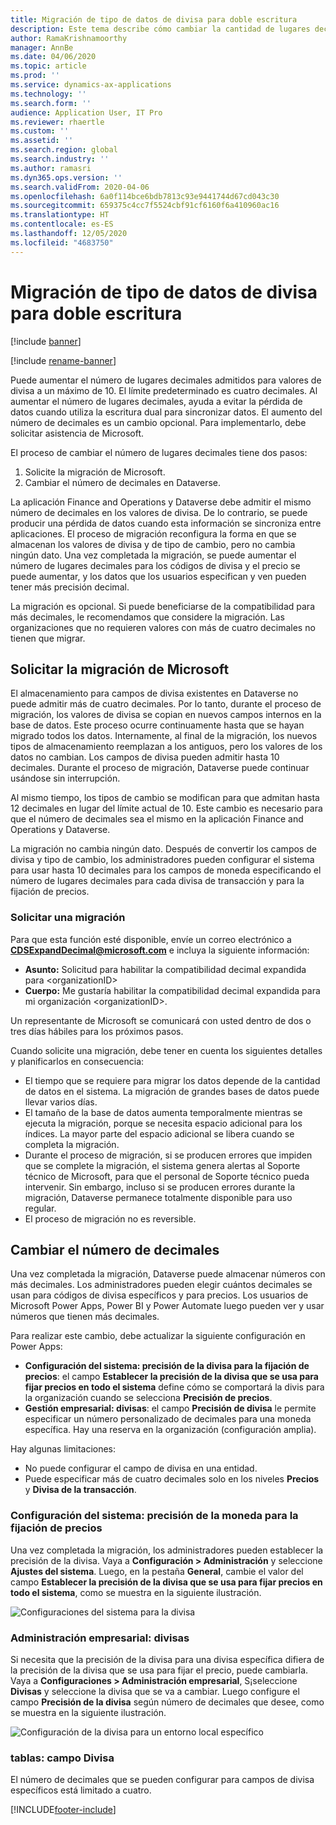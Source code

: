 ```yaml
---
title: Migración de tipo de datos de divisa para doble escritura
description: Este tema describe cómo cambiar la cantidad de lugares decimales que admite la escritura dual para las divisas.
author: RamaKrishnamoorthy
manager: AnnBe
ms.date: 04/06/2020
ms.topic: article
ms.prod: ''
ms.service: dynamics-ax-applications
ms.technology: ''
ms.search.form: ''
audience: Application User, IT Pro
ms.reviewer: rhaertle
ms.custom: ''
ms.assetid: ''
ms.search.region: global
ms.search.industry: ''
ms.author: ramasri
ms.dyn365.ops.version: ''
ms.search.validFrom: 2020-04-06
ms.openlocfilehash: 6a0f114bce6bdb7813c93e9441744d67cd043c30
ms.sourcegitcommit: 659375c4cc7f5524cbf91cf6160f6a410960ac16
ms.translationtype: HT
ms.contentlocale: es-ES
ms.lasthandoff: 12/05/2020
ms.locfileid: "4683750"
---
```

# <a name="currency-data-type-migration-for-dual-write"></a>Migración de tipo de datos de divisa para doble escritura

[!include [banner](../../includes/banner.md)]

[!include [rename-banner](~/includes/cc-data-platform-banner.md)]

Puede aumentar el número de lugares decimales admitidos para valores de divisa a un máximo de 10. El límite predeterminado es cuatro decimales. Al aumentar el número de lugares decimales, ayuda a evitar la pérdida de datos cuando utiliza la escritura dual para sincronizar datos. El aumento del número de decimales es un cambio opcional. Para implementarlo, debe solicitar asistencia de Microsoft.

El proceso de cambiar el número de lugares decimales tiene dos pasos:

1. Solicite la migración de Microsoft.
2. Cambiar el número de decimales en Dataverse.

La aplicación Finance and Operations y Dataverse debe admitir el mismo número de decimales en los valores de divisa. De lo contrario, se puede producir una pérdida de datos cuando esta información se sincroniza entre aplicaciones. El proceso de migración reconfigura la forma en que se almacenan los valores de divisa y de tipo de cambio, pero no cambia ningún dato. Una vez completada la migración, se puede aumentar el número de lugares decimales para los códigos de divisa y el precio se puede aumentar, y los datos que los usuarios especifican y ven pueden tener más precisión decimal.

La migración es opcional. Si puede beneficiarse de la compatibilidad para más decimales, le recomendamos que considere la migración. Las organizaciones que no requieren valores con más de cuatro decimales no tienen que migrar.

## <a name="requesting-migration-from-microsoft"></a>Solicitar la migración de Microsoft

El almacenamiento para campos de divisa existentes en Dataverse no puede admitir más de cuatro decimales. Por lo tanto, durante el proceso de migración, los valores de divisa se copian en nuevos campos internos en la base de datos. Este proceso ocurre continuamente hasta que se hayan migrado todos los datos. Internamente, al final de la migración, los nuevos tipos de almacenamiento reemplazan a los antiguos, pero los valores de los datos no cambian. Los campos de divisa pueden admitir hasta 10 decimales. Durante el proceso de migración, Dataverse puede continuar usándose sin interrupción.

Al mismo tiempo, los tipos de cambio se modifican para que admitan hasta 12 decimales en lugar del límite actual de 10. Este cambio es necesario para que el número de decimales sea el mismo en la aplicación Finance and Operations y Dataverse.

La migración no cambia ningún dato. Después de convertir los campos de divisa y tipo de cambio, los administradores pueden configurar el sistema para usar hasta 10 decimales para los campos de moneda especificando el número de lugares decimales para cada divisa de transacción y para la fijación de precios.

### <a name="request-a-migration"></a>Solicitar una migración

Para que esta función esté disponible, envíe un correo electrónico a **CDSExpandDecimal@microsoft.com** e incluya la siguiente información:

+ **Asunto:** Solicitud para habilitar la compatibilidad decimal expandida para \<organizationID\>
+ **Cuerpo:** Me gustaría habilitar la compatibilidad decimal expandida para mi organización \<organizationID\>.

Un representante de Microsoft se comunicará con usted dentro de dos o tres días hábiles para los próximos pasos.

Cuando solicite una migración, debe tener en cuenta los siguientes detalles y planificarlos en consecuencia:

+ El tiempo que se requiere para migrar los datos depende de la cantidad de datos en el sistema. La migración de grandes bases de datos puede llevar varios días.
+ El tamaño de la base de datos aumenta temporalmente mientras se ejecuta la migración, porque se necesita espacio adicional para los índices. La mayor parte del espacio adicional se libera cuando se completa la migración.
+ Durante el proceso de migración, si se producen errores que impiden que se complete la migración, el sistema genera alertas al Soporte técnico de Microsoft, para que el personal de Soporte técnico pueda intervenir. Sin embargo, incluso si se producen errores durante la migración, Dataverse permanece totalmente disponible para uso regular.
+ El proceso de migración no es reversible.

## <a name="changing-the-number-of-decimal-places"></a>Cambiar el número de decimales

Una vez completada la migración, Dataverse puede almacenar números con más decimales. Los administradores pueden elegir cuántos decimales se usan para códigos de divisa específicos y para precios. Los usuarios de Microsoft Power Apps, Power BI y Power Automate luego pueden ver y usar números que tienen más decimales.

Para realizar este cambio, debe actualizar la siguiente configuración en Power Apps:

+ **Configuración del sistema: precisión de la divisa para la fijación de precios**: el campo **Establecer la precisión de la divisa que se usa para fijar precios en todo el sistema** define cómo se comportará la divis para la organización cuando se selecciona **Precisión de precios**.
+ **Gestión empresarial: divisas**: el campo **Precisión de divisa** le permite especificar un número personalizado de decimales para una moneda específica. Hay una reserva en la organización (configuración amplia).

Hay algunas limitaciones:

+ No puede configurar el campo de divisa en una entidad.
+ Puede especificar más de cuatro decimales solo en los niveles **Precios** y **Divisa de la transacción**.

### <a name="system-settings-currency-precision-for-pricing"></a>Configuración del sistema: precisión de la moneda para la fijación de precios

Una vez completada la migración, los administradores pueden establecer la precisión de la divisa. Vaya a **Configuración \> Administración** y seleccione **Ajustes del sistema**. Luego, en la pestaña **General**, cambie el valor del campo **Establecer la precisión de la divisa que se usa para fijar precios en todo el sistema**, como se muestra en la siguiente ilustración.

![Configuraciones del sistema para la divisa](media/currency-system-settings.png)

### <a name="business-management-currencies"></a>Administración empresarial: divisas

Si necesita que la precisión de la divisa para una divisa específica difiera de la precisión de la divisa que se usa para fijar el precio, puede cambiarla. Vaya a **Configuraciones \> Administración empresarial**, S¡seleccione **Divisas** y seleccione la divisa que se va a cambiar. Luego configure el campo **Precisión de la divisa** según número de decimales que desee, como se muestra en la siguiente ilustración.

![Configuración de la divisa para un entorno local específico](media/specific-currency.png)

### <a name="tables-currency-field"></a>tablas: campo Divisa

El número de decimales que se pueden configurar para campos de divisa específicos está limitado a cuatro.


[!INCLUDE[footer-include](../../../../includes/footer-banner.md)]